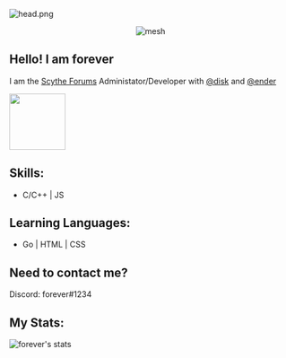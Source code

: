 ![head.png](https://raw.githubusercontent.com/mesh/mesh/main/https://cdn.discordapp.com/attachments/794092739028975646/839313795938648074/transparent_header.png)


<p align="center"> <img src="https://komarev.com/ghpvc/?username=mesh" alt="mesh" /> </p>

Hello! I am forever
--
I am the [Scythe Forums](https://scythe.in) Administator/Developer with [@disk](https://github.com.disk) and [@ender](https://github.com/ender)

<p align="left">
  <img width="100" height="100" src="https://cdn.discordapp.com/attachments/794092739028975646/839287031191830538/image0.gif">
</p>

Skills:
--
* C/C++ | JS

Learning Languages:
--
* Go | HTML | CSS

Need to contact me?
--
Discord: forever#1234

My Stats:
-------------------------

![forever's stats](https://github-readme-stats.vercel.app/api?username=mesh&show_icons=true&theme=radical)
